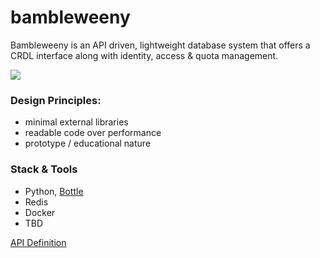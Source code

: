 # bambleweeny


Bambleweeny is an API driven, lightweight database system that offers a CRDL interface along with identity, access &amp; quota management.

![](https://raw.githubusercontent.com/u1i/bambleweeny/master/bawy.png)


### Design Principles:

* minimal external libraries
* readable code over performance
* prototype / educational nature

### Stack & Tools

* Python, [Bottle](https://bottlepy.org/)
* Redis
* Docker
* TBD

[API Definition](./swagger-ui)




